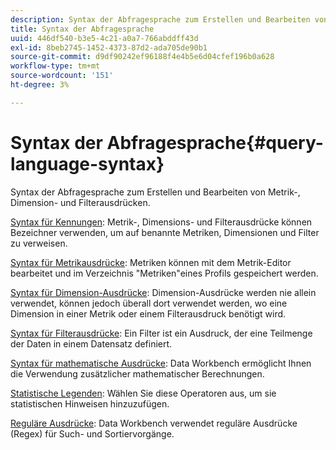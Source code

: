```yaml
---
description: Syntax der Abfragesprache zum Erstellen und Bearbeiten von Metrik-, Dimension- und Filterausdrücken.
title: Syntax der Abfragesprache
uuid: 446df540-b3e5-4c21-a0a7-766abddff43d
exl-id: 8beb2745-1452-4373-87d2-ada705de90b1
source-git-commit: d9df90242ef96188f4e4b5e6d04cfef196b0a628
workflow-type: tm+mt
source-wordcount: '151'
ht-degree: 3%

---
```


# Syntax der Abfragesprache{#query-language-syntax}

Syntax der Abfragesprache zum Erstellen und Bearbeiten von Metrik-, Dimension- und Filterausdrücken.

[Syntax für Kennungen](../c-qry-lang-syntx/c-syntx-id.md): Metrik-, Dimensions- und Filterausdrücke können Bezeichner verwenden, um auf benannte Metriken, Dimensionen und Filter zu verweisen.

[Syntax für Metrikausdrücke](../c-qry-lang-syntx/c-syntx-mtrc-exp.md): Metriken können mit dem Metrik-Editor bearbeitet und im Verzeichnis &quot;Metriken&quot;eines Profils gespeichert werden.

[Syntax für Dimension-Ausdrücke](../c-qry-lang-syntx/c-syntx-dim-exp.md): Dimension-Ausdrücke werden nie allein verwendet, können jedoch überall dort verwendet werden, wo eine Dimension in einer Metrik oder einem Filterausdruck benötigt wird.

[Syntax für Filterausdrücke](../c-qry-lang-syntx/c-syntx-fltr-exp.md): Ein Filter ist ein Ausdruck, der eine Teilmenge der Daten in einem Datensatz definiert.

[Syntax für mathematische Ausdrücke](../c-qry-lang-syntx/c-math-expressions.md): Data Workbench ermöglicht Ihnen die Verwendung zusätzlicher mathematischer Berechnungen.

[Statistische Legenden](../c-qry-lang-syntx/c-statistical-callouts.md): Wählen Sie diese Operatoren aus, um sie statistischen Hinweisen hinzuzufügen.

[Reguläre Ausdrücke](../c-qry-lang-syntx/c-search-regex.md): Data Workbench verwendet reguläre Ausdrücke (Regex) für Such- und Sortiervorgänge.
